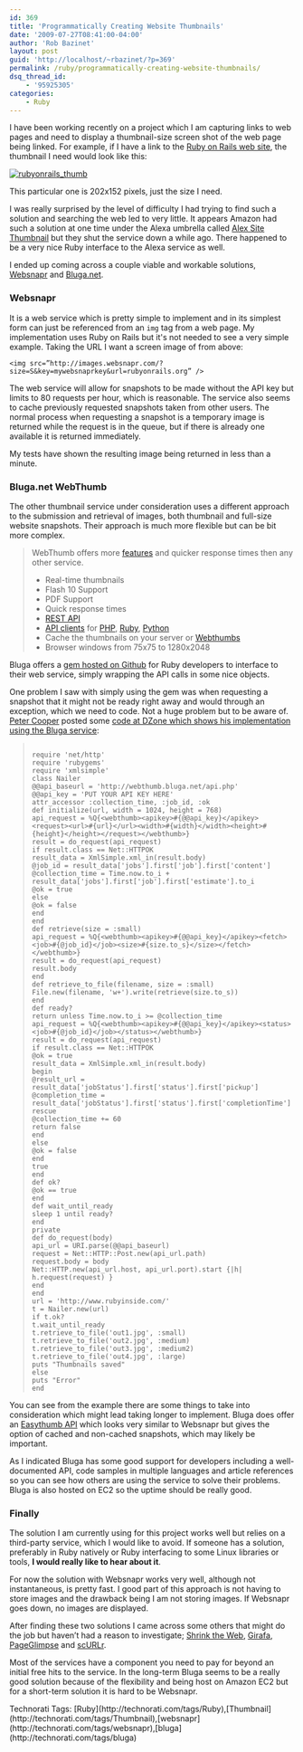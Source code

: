```yaml
---
id: 369
title: 'Programmatically Creating Website Thumbnails'
date: '2009-07-27T08:41:00-04:00'
author: 'Rob Bazinet'
layout: post
guid: 'http://localhost/~rbazinet/?p=369'
permalink: /ruby/programmatically-creating-website-thumbnails/
dsq_thread_id:
    - '95925305'
categories:
    - Ruby
---
```


I have been working recently on a project which I am capturing links to web pages and need to display a thumbnail-size screen shot of the web page being linked. For example, if I have a link to the [Ruby on Rails web site](http://rubyonrails.org/), the thumbnail I need would look like this:

[![rubyonrails_thumb](http://accidentaltechnologist.com/files/media/image/WindowsLiveWriter/DisplayingDynamicScreenShots_8E49/rubyonrails_thumb_thumb.jpg "rubyonrails_thumb")](http://accidentaltechnologist.com/files/media/image/WindowsLiveWriter/DisplayingDynamicScreenShots_8E49/rubyonrails_thumb_2.jpg)

This particular one is 202x152 pixels, just the size I need.

I was really surprised by the level of difficulty I had trying to find such a solution and searching the web led to very little. It appears Amazon had such a solution at one time under the Alexa umbrella called [Alex Site Thumbnail](http://aws.amazon.com/ast/) but they shut the service down a while ago. There happened to be a very nice Ruby interface to the Alexa service as well.

I ended up coming across a couple viable and workable solutions, [Websnapr](http://www.websnapr.com/) and [Bluga.net](http://webthumb.bluga.net/home).

### Websnapr

It is a web service which is pretty simple to implement and in its simplest form can just be referenced from an `img` tag from a web page. My implementation uses Ruby on Rails but it's not needed to see a very simple example. Taking the URL I want a screen image of from above:

`<img src=”http://images.websnapr.com/?size=S&key=mywebsnaprkey&url=rubyonrails.org” />`

The web service will allow for snapshots to be made without the API key but limits to 80 requests per hour, which is reasonable. The service also seems to cache previously requested snapshots taken from other users. The normal process when requesting a snapshot is a temporary image is returned while the request is in the queue, but if there is already one available it is returned immediately.

My tests have shown the resulting image being returned in less than a minute.

### Bluga.net WebThumb

The other thumbnail service under consideration uses a different approach to the submission and retrieval of images, both thumbnail and full-size website snapshots. Their approach is much more flexible but can be bit more complex.

> WebThumb offers more [features](http://webthumb.bluga.net/features) and quicker response times then any other service.
> 
> - Real-time thumbnails
> - Flash 10 Support
> - PDF Support
> - Quick response times
> - [REST API](http://webthumb.bluga.net/api)
> - [API clients](http://webthumb.bluga.net/wrappers) for [PHP](http://webthumb.bluga.net/wrapper-php-), [Ruby](http://webthumb.bluga.net/wrapper-ruby), [Python](http://webthumb.bluga.net/wrapper-python)
> - Cache the thumbnails on your server or [Webthumbs](http://webthumb.bluga.net/api-easythumb)
> - Browser windows from 75x75 to 1280x2048

Bluga offers a [gem hosted on Github](http://github.com/simplificator/rwebthumb/tree/master) for Ruby developers to interface to their web service, simply wrapping the API calls in some nice objects.

One problem I saw with simply using the gem was when requesting a snapshot that it might not be ready right away and would through an exception, which we need to code. Not a huge problem but to be aware of. [Peter Cooper](http://www.petercooper.co.uk/) posted some [code at DZone which shows his implementation using the Bluga service](http://snippets.dzone.com/posts/show/3621):

> ```
> 
> require 'net/http'
> require 'rubygems'
> require 'xmlsimple'
> class Nailer
> @@api_baseurl = 'http://webthumb.bluga.net/api.php'
> @@api_key = 'PUT YOUR API KEY HERE'
> attr_accessor :collection_time, :job_id, :ok
> def initialize(url, width = 1024, height = 768)
> api_request = %Q{<webthumb><apikey>#{@@api_key}</apikey><request><url>#{url}</url><width>#{width}</width><height>#{height}</height></request></webthumb>}
> result = do_request(api_request)
> if result.class == Net::HTTPOK
> result_data = XmlSimple.xml_in(result.body)
> @job_id = result_data['jobs'].first['job'].first['content']
> @collection_time = Time.now.to_i + result_data['jobs'].first['job'].first['estimate'].to_i
> @ok = true
> else
> @ok = false
> end
> end
> def retrieve(size = :small)
> api_request = %Q{<webthumb><apikey>#{@@api_key}</apikey><fetch><job>#{@job_id}</job><size>#{size.to_s}</size></fetch></webthumb>}
> result = do_request(api_request)
> result.body
> end
> def retrieve_to_file(filename, size = :small)
> File.new(filename, 'w+').write(retrieve(size.to_s))
> end
> def ready?
> return unless Time.now.to_i >= @collection_time
> api_request = %Q{<webthumb><apikey>#{@@api_key}</apikey><status><job>#{@job_id}</job></status></webthumb>}
> result = do_request(api_request)
> if result.class == Net::HTTPOK
> @ok = true
> result_data = XmlSimple.xml_in(result.body)
> begin
> @result_url = result_data['jobStatus'].first['status'].first['pickup']
> @completion_time = result_data['jobStatus'].first['status'].first['completionTime']
> rescue
> @collection_time += 60
> return false
> end
> else
> @ok = false
> end
> true
> end
> def ok?
> @ok == true
> end
> def wait_until_ready
> sleep 1 until ready?
> end
> private
> def do_request(body)
> api_url = URI.parse(@@api_baseurl)
> request = Net::HTTP::Post.new(api_url.path)
> request.body = body
> Net::HTTP.new(api_url.host, api_url.port).start {|h| h.request(request) }
> end
> end
> url = 'http://www.rubyinside.com/'
> t = Nailer.new(url)
> if t.ok?
> t.wait_until_ready
> t.retrieve_to_file('out1.jpg', :small)
> t.retrieve_to_file('out2.jpg', :medium)
> t.retrieve_to_file('out3.jpg', :medium2)
> t.retrieve_to_file('out4.jpg', :large)
> puts "Thumbnails saved"
> else
> puts "Error"
> end
> ```

You can see from the example there are some things to take into consideration which might lead taking longer to implement. Bluga does offer an [Easythumb API](http://webthumb.bluga.net/api-easythumb) which looks very similar to Websnapr but gives the option of cached and non-cached snapshots, which may likely be important.

As I indicated Bluga has some good support for developers including a well-documented API, code samples in multiple languages and article references so you can see how others are using the service to solve their problems. Bluga is also hosted on EC2 so the uptime should be really good.

### Finally

The solution I am currently using for this project works well but relies on a third-party service, which I would like to avoid. If someone has a solution, preferably in Ruby natively or Ruby interfacing to some Linux libraries or tools, **I would really like to hear about it**.

For now the solution with Websnapr works very well, although not instantaneous, is pretty fast. I good part of this approach is not having to store images and the drawback being I am not storing images. If Websnapr goes down, no images are displayed.

After finding these two solutions I came across some others that might do the job but haven’t had a reason to investigate; [Shrink the Web](http://www.shrinktheweb.com/), [Girafa](http://www.girafa.com/), [PageGlimpse](http://www.pageglimpse.com/) and [scURLr](http://www.scurlr.com/com.boxysystems.scurlr.Main/Main.html).

Most of the services have a component you need to pay for beyond an initial free hits to the service. In the long-term Bluga seems to be a really good solution because of the flexibility and being host on Amazon EC2 but for a short-term solution it is hard to be Websnapr.

<div class="wlWriterEditableSmartContent" id="scid:0767317B-992E-4b12-91E0-4F059A8CECA8:6e4891b0-9100-479a-92d9-099dd1653b9e" style="margin: 0px; padding: 0px; display: inline; float: none;">Technorati Tags: [Ruby](http://technorati.com/tags/Ruby),[Thumbnail](http://technorati.com/tags/Thumbnail),[websnapr](http://technorati.com/tags/websnapr),[bluga](http://technorati.com/tags/bluga)</div>